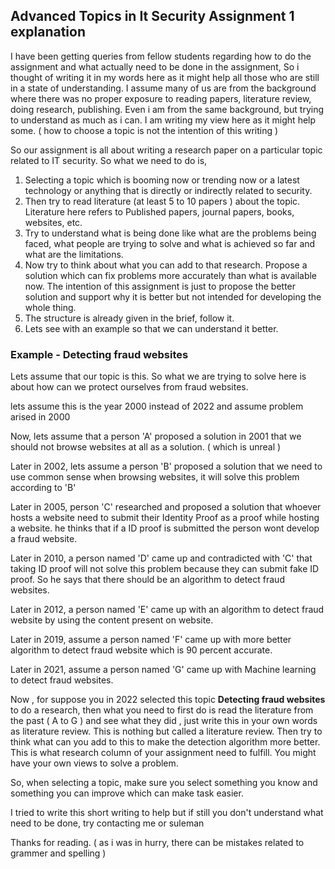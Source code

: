 ## Advanced Topics in It Security Assignment 1 explanation

I have been getting queries from fellow students regarding how to do the assignment and what actually need to be done in the assignment, So i thought of writing it in my words here as it might help all those who are still in a state of understanding. I assume many of us are from the background where there was no proper exposure to reading papers, literature review, doing research, publishing. Even i am from the same background, but trying to understand as much as i can. I am writing my view here as it might help some. ( how to choose a topic is not the intention of this writing )

So our assignment is all about writing a  research paper on a particular topic related to IT security. So what we need to do is, 

1. Selecting a topic which is booming now or trending now or a latest technology or anything that is directly or indirectly related to security. 
2. Then try to read literature (at least 5 to 10 papers ) about the topic. Literature here refers to Published papers, journal papers, books, websites, etc.
3. Try to understand what is being done like what are the problems being faced, what people are trying to solve and what is achieved so far and what are the limitations.
4. Now try to think about what you can add to that research. Propose a solution which can fix problems more accurately than what is available now. The intention of this assignment is just to propose the better solution and support why it is better but not intended for developing the whole thing.
5. The structure is already given in the brief, follow it.
6. Lets see with an example so that we can understand it better.


### Example  - Detecting fraud websites 

Lets assume that our topic is this. So what we are trying to solve here is about how  can we protect ourselves from fraud websites.

lets assume this is the year 2000 instead of 2022 and assume problem arised in 2000

Now, lets assume that a person 'A' proposed a solution in 2001 that we should not browse websites at all as a solution. ( which is unreal )

Later in 2002, lets assume a person 'B' proposed a solution that we need to use common sense when browsing websites, it will solve this problem according to 'B'

Later in 2005, person 'C' researched and proposed a solution that whoever hosts a website need to submit their Identity Proof as a proof while hosting a website. he thinks that if a ID proof is submitted the person wont develop a fraud website.

Later in 2010, a person named 'D' came up and contradicted with 'C' that  taking ID proof will not solve this problem because they can submit fake ID proof. So he says that there should be an algorithm to detect fraud websites.

Later in 2012, a person named 'E' came up with an algorithm to detect fraud website by using the content present on website.

Later in 2019, assume a person named 'F' came up with more better algorithm to detect fraud website which is 90 percent accurate.

Later in 2021, assume a person named 'G' came up with Machine learning to detect fraud websites. 


Now , for suppose you in 2022  selected this topic **Detecting fraud websites** to do a research, then what you need to first do is read the literature from the past ( A to G ) and see what they did , just write this in your own words as literature review. This is nothing but called a literature review. Then try to think what can you add to this to make the detection algorithm more better. This is what research column of your assignment need to fulfill. You might have your own views to solve a problem.



So, when selecting a topic, make sure you select something you know and something you can improve which can make task easier. 



I tried to write this short writing to help but if still you don't understand what need to be done, try contacting me or suleman


Thanks for reading. ( as i was in hurry, there can be mistakes related to grammer and spelling )


